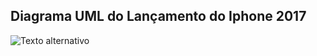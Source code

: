 ## Diagrama UML do Lançamento do Iphone 2017


![Texto alternativo](https://i.ibb.co/RTtVwzrK/Classe-UML.png)
